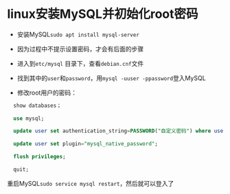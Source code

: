 # linux安装MySQL并初始化root密码

- 安装MySQL`sudo apt install mysql-server`

- 因为过程中不提示设置密码，才会有后面的步骤

- 进入到`etc/mysql` 目录下，查看`debian.cnf`文件

- 找到其中的`user`和`password`，用`mysql -uuser -ppassword`登入MySQL

- 修改root用户的密码：

```sql
  show databases；
  
  use mysql;
  
  update user set authentication_string=PASSWORD("自定义密码") where user='root';
  
  update user set plugin="mysql_native_password";
  
  flush privileges;
  
  quit;
```

  重启MySQL`sudo service mysql restart`，然后就可以登入了

